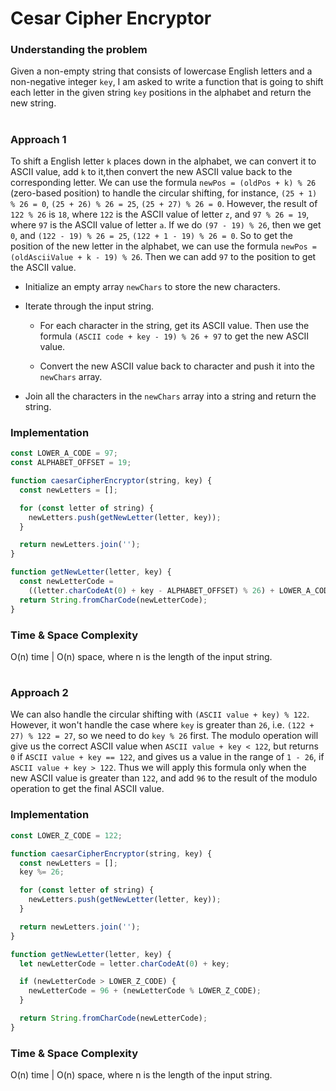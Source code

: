 # Cesar Cipher Encryptor

### Understanding the problem

Given a non-empty string that consists of lowercase English letters and a non-negative integer `key`, I am asked to write a function that is going to shift each letter in the given string `key` positions in the alphabet and return the new string.

#

### Approach 1

To shift a English letter `k` places down in the alphabet, we can convert it to ASCII value, add `k` to it,then convert the new ASCII value back to the corresponding letter. We can use the formula `newPos = (oldPos + k) % 26` (zero-based position) to handle the circular shifting, for instance, `(25 + 1) % 26 = 0`, `(25 + 26) % 26 = 25`, `(25 + 27) % 26 = 0`. However, the result of `122 % 26` is `18`, where `122` is the ASCII value of letter `z`, and `97 % 26 = 19`, where `97` is the ASCII value of letter `a`. If we do `(97 - 19) % 26`, then we get `0`, and `(122 - 19) % 26 = 25`, `(122 + 1 - 19) % 26 = 0`. So to get the position of the new letter in the alphabet, we can use the formula `newPos = (oldAsciiValue + k - 19) % 26`. Then we can add `97` to the position to get the ASCII value.

- Initialize an empty array `newChars` to store the new characters.

- Iterate through the input string.

  - For each character in the string, get its ASCII value. Then use the formula `(ASCII code + key - 19) % 26 + 97` to get the new ASCII value.

  - Convert the new ASCII value back to character and push it into the `newChars` array.

- Join all the characters in the `newChars` array into a string and return the string.

### Implementation

```js
const LOWER_A_CODE = 97;
const ALPHABET_OFFSET = 19;

function caesarCipherEncryptor(string, key) {
  const newLetters = [];

  for (const letter of string) {
    newLetters.push(getNewLetter(letter, key));
  }

  return newLetters.join('');
}

function getNewLetter(letter, key) {
  const newLetterCode =
    ((letter.charCodeAt(0) + key - ALPHABET_OFFSET) % 26) + LOWER_A_CODE;
  return String.fromCharCode(newLetterCode);
}
```

### Time & Space Complexity

O(n) time | O(n) space, where n is the length of the input string.

#

### Approach 2

We can also handle the circular shifting with `(ASCII value + key) % 122`. However, it won't handle the case where `key` is greater than `26`, i.e. `(122 + 27) % 122 = 27`, so we need to do `key % 26` first. The modulo operation will give us the correct ASCII value when `ASCII value + key < 122`, but returns `0` if `ASCII value + key == 122`, and gives us a value in the range of `1 - 26`, if `ASCII value + key > 122`. Thus we will apply this formula only when the new ASCII value is greater than `122`, and add `96` to the result of the modulo operation to get the final ASCII value.

### Implementation

```js
const LOWER_Z_CODE = 122;

function caesarCipherEncryptor(string, key) {
  const newLetters = [];
  key %= 26;

  for (const letter of string) {
    newLetters.push(getNewLetter(letter, key));
  }

  return newLetters.join('');
}

function getNewLetter(letter, key) {
  let newLetterCode = letter.charCodeAt(0) + key;

  if (newLetterCode > LOWER_Z_CODE) {
    newLetterCode = 96 + (newLetterCode % LOWER_Z_CODE);
  }

  return String.fromCharCode(newLetterCode);
}
```

### Time & Space Complexity

O(n) time | O(n) space, where n is the length of the input string.
